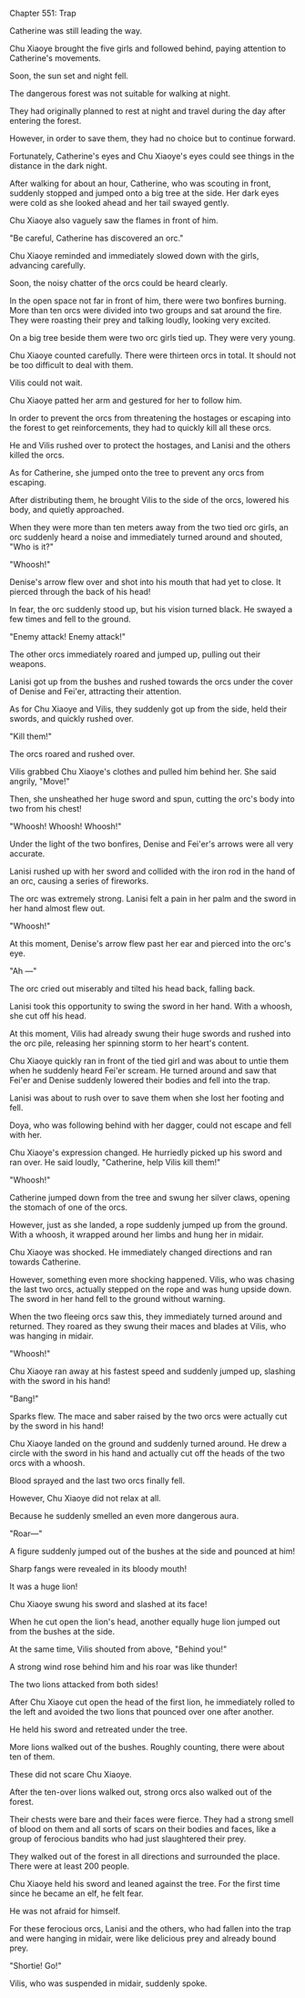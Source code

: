 Chapter 551: Trap

Catherine was still leading the way.

Chu Xiaoye brought the five girls and followed behind, paying attention to Catherine's movements.

Soon, the sun set and night fell.

The dangerous forest was not suitable for walking at night.

They had originally planned to rest at night and travel during the day after entering the forest.

However, in order to save them, they had no choice but to continue forward.

Fortunately, Catherine's eyes and Chu Xiaoye's eyes could see things in the distance in the dark night.

After walking for about an hour, Catherine, who was scouting in front, suddenly stopped and jumped onto a big tree at the side. Her dark eyes were cold as she looked ahead and her tail swayed gently.

Chu Xiaoye also vaguely saw the flames in front of him.

"Be careful, Catherine has discovered an orc."

Chu Xiaoye reminded and immediately slowed down with the girls, advancing carefully.

Soon, the noisy chatter of the orcs could be heard clearly.

In the open space not far in front of him, there were two bonfires burning. More than ten orcs were divided into two groups and sat around the fire. They were roasting their prey and talking loudly, looking very excited.

On a big tree beside them were two orc girls tied up. They were very young.

Chu Xiaoye counted carefully. There were thirteen orcs in total. It should not be too difficult to deal with them.

Vilis could not wait.

Chu Xiaoye patted her arm and gestured for her to follow him.

In order to prevent the orcs from threatening the hostages or escaping into the forest to get reinforcements, they had to quickly kill all these orcs.

He and Vilis rushed over to protect the hostages, and Lanisi and the others killed the orcs.

As for Catherine, she jumped onto the tree to prevent any orcs from escaping.

After distributing them, he brought Vilis to the side of the orcs, lowered his body, and quietly approached.

When they were more than ten meters away from the two tied orc girls, an orc suddenly heard a noise and immediately turned around and shouted, "Who is it?"

"Whoosh\!"

Denise's arrow flew over and shot into his mouth that had yet to close. It pierced through the back of his head\!

In fear, the orc suddenly stood up, but his vision turned black. He swayed a few times and fell to the ground.

"Enemy attack\! Enemy attack\!"

The other orcs immediately roared and jumped up, pulling out their weapons.

Lanisi got up from the bushes and rushed towards the orcs under the cover of Denise and Fei'er, attracting their attention.

As for Chu Xiaoye and Vilis, they suddenly got up from the side, held their swords, and quickly rushed over.

"Kill them\!"

The orcs roared and rushed over.

Vilis grabbed Chu Xiaoye's clothes and pulled him behind her. She said angrily, "Move\!"

Then, she unsheathed her huge sword and spun, cutting the orc's body into two from his chest\!

"Whoosh\! Whoosh\! Whoosh\!"

Under the light of the two bonfires, Denise and Fei'er's arrows were all very accurate.

Lanisi rushed up with her sword and collided with the iron rod in the hand of an orc, causing a series of fireworks.

The orc was extremely strong. Lanisi felt a pain in her palm and the sword in her hand almost flew out.

"Whoosh\!"

At this moment, Denise's arrow flew past her ear and pierced into the orc's eye.

"Ah —"

The orc cried out miserably and tilted his head back, falling back.

Lanisi took this opportunity to swing the sword in her hand. With a whoosh, she cut off his head.

At this moment, Vilis had already swung their huge swords and rushed into the orc pile, releasing her spinning storm to her heart's content.

Chu Xiaoye quickly ran in front of the tied girl and was about to untie them when he suddenly heard Fei'er scream. He turned around and saw that Fei'er and Denise suddenly lowered their bodies and fell into the trap.

Lanisi was about to rush over to save them when she lost her footing and fell.

Doya, who was following behind with her dagger, could not escape and fell with her.

Chu Xiaoye's expression changed. He hurriedly picked up his sword and ran over. He said loudly, "Catherine, help Vilis kill them\!"

"Whoosh\!"

Catherine jumped down from the tree and swung her silver claws, opening the stomach of one of the orcs.

However, just as she landed, a rope suddenly jumped up from the ground. With a whoosh, it wrapped around her limbs and hung her in midair.

Chu Xiaoye was shocked. He immediately changed directions and ran towards Catherine.

However, something even more shocking happened. Vilis, who was chasing the last two orcs, actually stepped on the rope and was hung upside down. The sword in her hand fell to the ground without warning.

When the two fleeing orcs saw this, they immediately turned around and returned. They roared as they swung their maces and blades at Vilis, who was hanging in midair.

"Whoosh\!"

Chu Xiaoye ran away at his fastest speed and suddenly jumped up, slashing with the sword in his hand\!

"Bang\!"

Sparks flew. The mace and saber raised by the two orcs were actually cut by the sword in his hand\!

Chu Xiaoye landed on the ground and suddenly turned around. He drew a circle with the sword in his hand and actually cut off the heads of the two orcs with a whoosh.

Blood sprayed and the last two orcs finally fell.

However, Chu Xiaoye did not relax at all.

Because he suddenly smelled an even more dangerous aura.

"Roar—"

A figure suddenly jumped out of the bushes at the side and pounced at him\!

Sharp fangs were revealed in its bloody mouth\!

It was a huge lion\!

Chu Xiaoye swung his sword and slashed at its face\!

When he cut open the lion's head, another equally huge lion jumped out from the bushes at the side.

At the same time, Vilis shouted from above, "Behind you\!"

A strong wind rose behind him and his roar was like thunder\!

The two lions attacked from both sides\!

After Chu Xiaoye cut open the head of the first lion, he immediately rolled to the left and avoided the two lions that pounced over one after another.

He held his sword and retreated under the tree.

More lions walked out of the bushes. Roughly counting, there were about ten of them.

These did not scare Chu Xiaoye.

After the ten-over lions walked out, strong orcs also walked out of the forest.

Their chests were bare and their faces were fierce. They had a strong smell of blood on them and all sorts of scars on their bodies and faces, like a group of ferocious bandits who had just slaughtered their prey.

They walked out of the forest in all directions and surrounded the place. There were at least 200 people.

Chu Xiaoye held his sword and leaned against the tree. For the first time since he became an elf, he felt fear.

He was not afraid for himself.

For these ferocious orcs, Lanisi and the others, who had fallen into the trap and were hanging in midair, were like delicious prey and already bound prey.

"Shortie\! Go\!"

Vilis, who was suspended in midair, suddenly spoke.